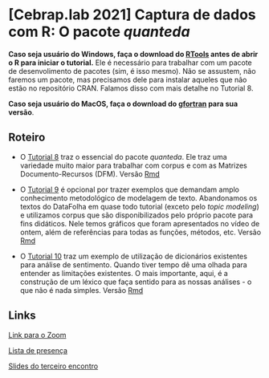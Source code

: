 # [Cebrap.lab 2021] Captura de dados com R: O pacote *quanteda*


**Caso seja usuário do Windows, faça o download do [RTools](https://cran.r-project.org/bin/windows/Rtools/) antes de abrir o R para iniciar o tutorial.** Ele é necessário para trabalhar com um pacote de desenvolimento de pacotes (sim, é isso mesmo). Não se assustem, não faremos um pacote, mas precisamos dele para instalar aqueles que não estão no repositório CRAN. Falamos disso com mais detalhe no Tutorial 8.

**Caso seja usuário do MacOS, faça o download do [gfortran](https://github.com/fxcoudert/gfortran-for-macOS/releases) para sua versão**.

## Roteiro

- O [Tutorial 8](https://github.com/thiagomeireles/cebraplab_captura_2021/blob/main/tutoriais/Tutorial_08.md) traz o essencial do pacote *quanteda*. Ele traz uma variedade muito maior para trabalhar com corpus e com as Matrizes Documento-Recursos (DFM). Versão [Rmd](https://github.com/thiagomeireles/cebraplab_captura_2021/blob/main/tutoriais/Tutorial_08.Rmd)

- O [Tutorial 9](https://github.com/thiagomeireles/cebraplab_captura_2021/blob/main/tutoriais/Tutorial_09.md) é opcional por trazer exemplos que demandam amplo conhecimento metodológico de modelagem de texto. Abandonamos os textos do DataFolha em quase todo tutorial (exceto pelo *topic modeling*) e utilizamos corpus que são disponibilizados pelo próprio pacote para fins didáticos. Nele temos gráficos que foram apresentados no vídeo de ontem, além de referências para todas as funções, métodos, etc. Versão [Rmd](https://github.com/thiagomeireles/cebraplab_captura_2021/blob/main/tutoriais/Tutorial_08.Rmd)

- O [Tutorial 10](https://github.com/thiagomeireles/cebraplab_captura_2021/blob/main/tutoriais/Tutorial_10.md) traz um exemplo de utilização de dicionários existentes para análise de sentimento. Quando tiver tempo dê uma olhada para entender as limitações existentes. O mais importante, aqui, é a construção de um léxico que faça sentido para as nossas análises - o que não é nada simples. Versão [Rmd](https://github.com/thiagomeireles/cebraplab_captura_2021/blob/main/tutoriais/Tutorial_10.Rmd)

## Links

[Link para o Zoom](https://zoom.us/j/91274480624?pwd=TU9kWkZIR294UU5uZ1VkUVhEbWh3QT09)

[Lista de presença](https://docs.google.com/spreadsheets/d/1yW4pNWKZ-o5XxPG7q8fJI-hkQ42vUbBPovsIOK3jOpk/edit#gid=764662017)

[Slides do terceiro encontro](https://github.com/thiagomeireles/cebraplab_captura_2021/blob/main/slides/cebraplab___Captura_de_dados_com_R__Dia_5_.pdf)